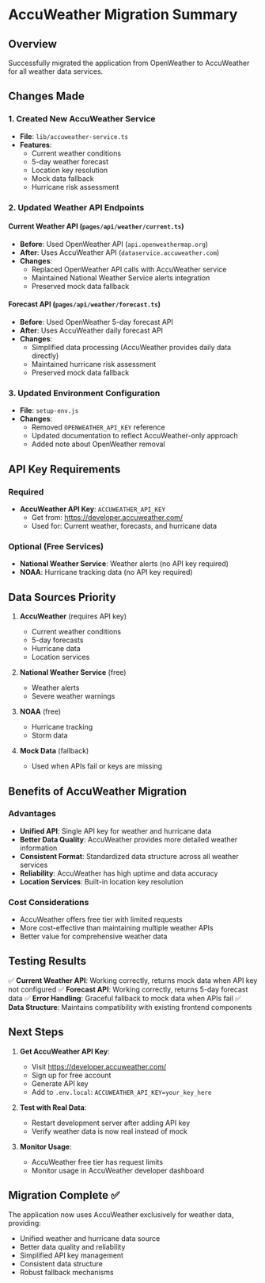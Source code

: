 # AccuWeather Migration Summary

## Overview
Successfully migrated the application from OpenWeather to AccuWeather for all weather data services.

## Changes Made

### 1. Created New AccuWeather Service
- **File**: `lib/accuweather-service.ts`
- **Features**:
  - Current weather conditions
  - 5-day weather forecast
  - Location key resolution
  - Mock data fallback
  - Hurricane risk assessment

### 2. Updated Weather API Endpoints

#### Current Weather API (`pages/api/weather/current.ts`)
- **Before**: Used OpenWeather API (`api.openweathermap.org`)
- **After**: Uses AccuWeather API (`dataservice.accuweather.com`)
- **Changes**:
  - Replaced OpenWeather API calls with AccuWeather service
  - Maintained National Weather Service alerts integration
  - Preserved mock data fallback

#### Forecast API (`pages/api/weather/forecast.ts`)
- **Before**: Used OpenWeather 5-day forecast API
- **After**: Uses AccuWeather daily forecast API
- **Changes**:
  - Simplified data processing (AccuWeather provides daily data directly)
  - Maintained hurricane risk assessment
  - Preserved mock data fallback

### 3. Updated Environment Configuration
- **File**: `setup-env.js`
- **Changes**:
  - Removed `OPENWEATHER_API_KEY` reference
  - Updated documentation to reflect AccuWeather-only approach
  - Added note about OpenWeather removal

## API Key Requirements

### Required
- **AccuWeather API Key**: `ACCUWEATHER_API_KEY`
  - Get from: https://developer.accuweather.com/
  - Used for: Current weather, forecasts, and hurricane data

### Optional (Free Services)
- **National Weather Service**: Weather alerts (no API key required)
- **NOAA**: Hurricane tracking data (no API key required)

## Data Sources Priority

1. **AccuWeather** (requires API key)
   - Current weather conditions
   - 5-day forecasts
   - Hurricane data
   - Location services

2. **National Weather Service** (free)
   - Weather alerts
   - Severe weather warnings

3. **NOAA** (free)
   - Hurricane tracking
   - Storm data

4. **Mock Data** (fallback)
   - Used when APIs fail or keys are missing

## Benefits of AccuWeather Migration

### Advantages
- **Unified API**: Single API key for weather and hurricane data
- **Better Data Quality**: AccuWeather provides more detailed weather information
- **Consistent Format**: Standardized data structure across all weather services
- **Reliability**: AccuWeather has high uptime and data accuracy
- **Location Services**: Built-in location key resolution

### Cost Considerations
- AccuWeather offers free tier with limited requests
- More cost-effective than maintaining multiple weather APIs
- Better value for comprehensive weather data

## Testing Results

✅ **Current Weather API**: Working correctly, returns mock data when API key not configured
✅ **Forecast API**: Working correctly, returns 5-day forecast data
✅ **Error Handling**: Graceful fallback to mock data when APIs fail
✅ **Data Structure**: Maintains compatibility with existing frontend components

## Next Steps

1. **Get AccuWeather API Key**:
   - Visit https://developer.accuweather.com/
   - Sign up for free account
   - Generate API key
   - Add to `.env.local`: `ACCUWEATHER_API_KEY=your_key_here`

2. **Test with Real Data**:
   - Restart development server after adding API key
   - Verify weather data is now real instead of mock

3. **Monitor Usage**:
   - AccuWeather free tier has request limits
   - Monitor usage in AccuWeather developer dashboard

## Migration Complete ✅

The application now uses AccuWeather exclusively for weather data, providing:
- Unified weather and hurricane data source
- Better data quality and reliability
- Simplified API key management
- Consistent data structure
- Robust fallback mechanisms
